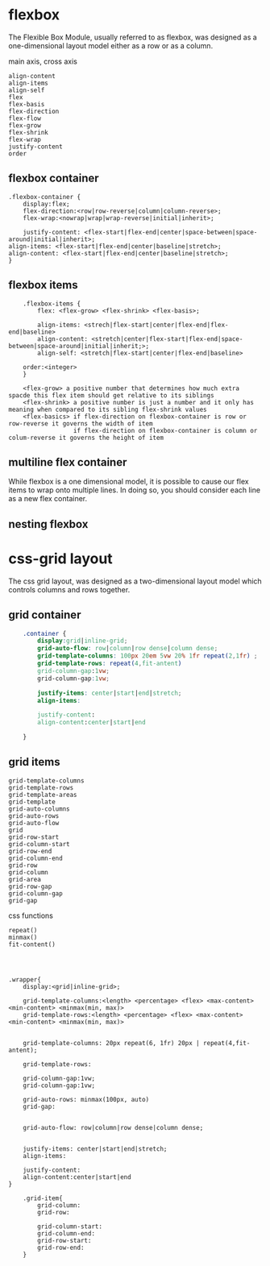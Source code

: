 # flexbox

The Flexible Box Module, usually referred to as flexbox, was designed as a one-dimensional layout model either as a row or as a column.

main axis, cross axis

    align-content
    align-items
    align-self
    flex
    flex-basis
    flex-direction
    flex-flow
    flex-grow
    flex-shrink
    flex-wrap
    justify-content
    order


## flexbox container

    .flexbox-container {
        display:flex;
        flex-direction:<row|row-reverse|column|column-reverse>;
        flex-wrap:<nowrap|wrap|wrap-reverse|initial|inherit>;
        
        justify-content: <flex-start|flex-end|center|space-between|space-around|initial|inherit>;
	align-items: <flex-start|flex-end|center|baseline|stretch>; 
	align-content: <flex-start|flex-end|center|baseline|stretch>; 
    }


## flexbox items

        .flexbox-items {
            flex: <flex-grow> <flex-shrink> <flex-basis>;

            align-items: <strech|flex-start|center|flex-end|flex-end|baseline>
            align-content: <stretch|center|flex-start|flex-end|space-between|space-around|initial|inherit;>;
            align-self: <stretch|flex-start|center|flex-end|baseline>
	
	    order:<integer>
        }

        <flex-grow> a positive number that determines how much extra spacde this flex item should get relative to its siblings
        <flex-shrink> a positive number is just a number and it only has meaning when compared to its sibling flex-shrink values
        <flex-basics> if flex-direction on flexbox-container is row or row-reverse it governs the width of item
                      if flex-direction on flexbox-container is column or colum-reverse it governs the height of item

## multiline flex container

While flexbox is a one dimensional model, it is possible to cause our flex items to wrap onto multiple lines. In doing so, you should consider each line as a new flex container. 



## nesting flexbox
















# css-grid layout

The css grid layout, was designed as a two-dimensional layout model which controls columns and rows together.


## grid container

```css
    .container {
        display:grid|inline-grid;
        grid-auto-flow: row|column|row dense|column dense;
        grid-template-columns: 100px 20em 5vw 20% 1fr repeat(2,1fr) ;
        grid-template-rows: repeat(4,fit-antent)
        grid-column-gap:1vw;
        grid-column-gap:1vw;

        justify-items: center|start|end|stretch;
        align-items:

        justify-content:
        align-content:center|start|end

    }

```
## grid items

    grid-template-columns
    grid-template-rows
    grid-template-areas
    grid-template
    grid-auto-columns
    grid-auto-rows
    grid-auto-flow
    grid
    grid-row-start
    grid-column-start
    grid-row-end
    grid-column-end
    grid-row
    grid-column
    grid-area
    grid-row-gap
    grid-column-gap
    grid-gap

css functions

    repeat()
    minmax()
    fit-content()




    .wrapper{
        display:<grid|inline-grid>;

        grid-template-columns:<length> <percentage> <flex> <max-content> <min-content> <minmax(min, max)>
        grid-template-rows:<length> <percentage> <flex> <max-content> <min-content> <minmax(min, max)>
	        
        
        grid-template-columns: 20px repeat(6, 1fr) 20px | repeat(4,fit-antent);
        
        grid-template-rows: 

        grid-column-gap:1vw;
        grid-column-gap:1vw;

        grid-auto-rows: minmax(100px, auto)
        grid-gap:


        grid-auto-flow: row|column|row dense|column dense;


        justify-items: center|start|end|stretch;
        align-items:

        justify-content:
        align-content:center|start|end
    }

        .grid-item{
            grid-column:
            grid-row:

            grid-column-start:
            grid-column-end:
            grid-row-start:
            grid-row-end:
        }



